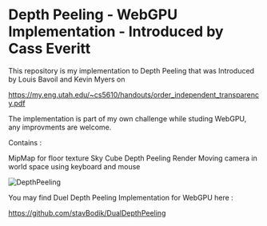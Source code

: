 # Depth Peeling - WebGPU Implementation - Introduced by Cass Everitt 

This repository is my implementation to Depth Peeling that was Introduced by Louis Bavoil and Kevin Myers on 

https://my.eng.utah.edu/~cs5610/handouts/order_independent_transparency.pdf

The implementation is part of my own challenge while studing WebGPU, any improvments are welcome. 

Contains : 

MipMap for floor texture
Sky Cube 
Depth Peeling Render
Moving camera in world space using keyboard and mouse


![DepthPeeling](https://github.com/user-attachments/assets/8e5e460a-503d-4c48-924b-f7b61207af1e)


You may find Duel Depth Peeling Implementation for WebGPU here :

https://github.com/stavBodik/DualDepthPeeling
